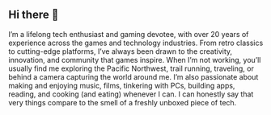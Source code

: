 ## Hi there 👋

I’m a lifelong tech enthusiast and gaming devotee, with over 20 years of experience across the games and technology industries. From retro classics to cutting-edge platforms, I’ve always been drawn to the creativity, innovation, and community that games inspire. 
When I’m not working, you’ll usually find me exploring the Pacific Northwest, trail running, traveling, or behind a camera capturing the world around me. I’m also passionate about making and enjoying music, films, tinkering with PCs, building apps, reading, and cooking (and eating) whenever I can. 
I can honestly say that very things compare to the smell of a freshly unboxed piece of tech.

<!--
**teknoglyph/teknoglyph** is a ✨ _special_ ✨ repository because its `README.md` (this file) appears on your GitHub profile.




-->
